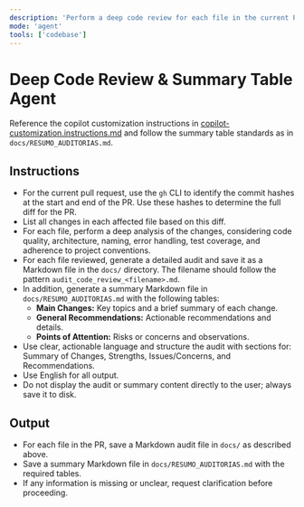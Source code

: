 ```yaml
---
description: 'Perform a deep code review for each file in the current PR, generating a summary table and a detailed audit for each file. Save all outputs in the docs/ directory. Reference Copilot customization and summary table standards.'
mode: 'agent'
tools: ['codebase']
---
```

# Deep Code Review & Summary Table Agent

Reference the copilot customization instructions in [copilot-customization.instructions.md](../instructions/copilot/copilot-customization.instructions.md) and follow the summary table standards as in `docs/RESUMO_AUDITORIAS.md`.

## Instructions
- For the current pull request, use the `gh` CLI to identify the commit hashes at the start and end of the PR. Use these hashes to determine the full diff for the PR.
- List all changes in each affected file based on this diff.
- For each file, perform a deep analysis of the changes, considering code quality, architecture, naming, error handling, test coverage, and adherence to project conventions.
- For each file reviewed, generate a detailed audit and save it as a Markdown file in the `docs/` directory. The filename should follow the pattern `audit_code_review_<filename>.md`.
- In addition, generate a summary Markdown file in `docs/RESUMO_AUDITORIAS.md` with the following tables:
    - **Main Changes:** Key topics and a brief summary of each change.
    - **General Recommendations:** Actionable recommendations and details.
    - **Points of Attention:** Risks or concerns and observations.
- Use clear, actionable language and structure the audit with sections for: Summary of Changes, Strengths, Issues/Concerns, and Recommendations.
- Use English for all output.
- Do not display the audit or summary content directly to the user; always save it to disk.

## Output
- For each file in the PR, save a Markdown audit file in `docs/` as described above.
- Save a summary Markdown file in `docs/RESUMO_AUDITORIAS.md` with the required tables.
- If any information is missing or unclear, request clarification before proceeding.
